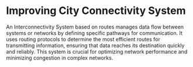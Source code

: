 # Improving City Connectivity System
An Interconnectivity System based on routes manages data flow between systems or networks by defining specific pathways for communication. It uses routing protocols to determine the most efficient routes for transmitting information, ensuring that data reaches its destination quickly and reliably. This system is crucial for optimizing network performance and minimizing congestion in complex networks.
